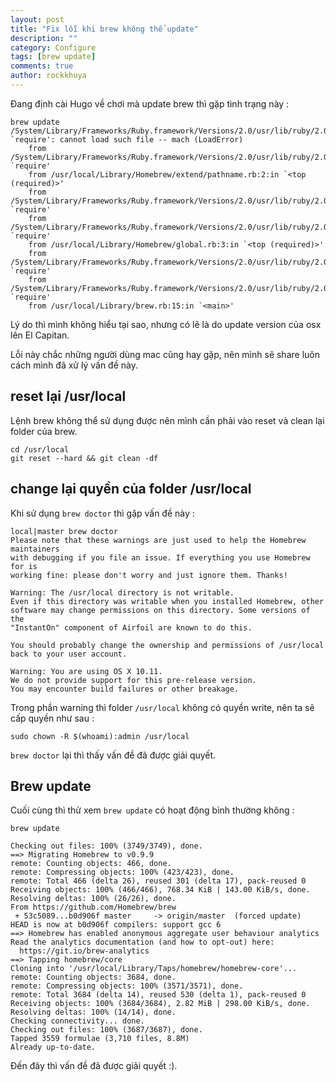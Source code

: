 ```yaml
---
layout: post
title: "Fix lỗi khi brew không thể update"
description: ""
category: Configure
tags: [brew update]
comments: true
author: rockkhuya
---
```


Đang định cài Hugo về chơi mà update brew thì gặp tình trạng này :

```text
brew update
/System/Library/Frameworks/Ruby.framework/Versions/2.0/usr/lib/ruby/2.0.0/rubygems/core_ext/kernel_require.rb:55:in `require': cannot load such file -- mach (LoadError)
    from /System/Library/Frameworks/Ruby.framework/Versions/2.0/usr/lib/ruby/2.0.0/rubygems/core_ext/kernel_require.rb:55:in `require'
    from /usr/local/Library/Homebrew/extend/pathname.rb:2:in `<top (required)>'
    from /System/Library/Frameworks/Ruby.framework/Versions/2.0/usr/lib/ruby/2.0.0/rubygems/core_ext/kernel_require.rb:55:in `require'
    from /System/Library/Frameworks/Ruby.framework/Versions/2.0/usr/lib/ruby/2.0.0/rubygems/core_ext/kernel_require.rb:55:in `require'
    from /usr/local/Library/Homebrew/global.rb:3:in `<top (required)>'
    from /System/Library/Frameworks/Ruby.framework/Versions/2.0/usr/lib/ruby/2.0.0/rubygems/core_ext/kernel_require.rb:55:in `require'
    from /System/Library/Frameworks/Ruby.framework/Versions/2.0/usr/lib/ruby/2.0.0/rubygems/core_ext/kernel_require.rb:55:in `require'
    from /usr/local/Library/brew.rb:15:in `<main>'
```

Lý do thì mình không hiểu tại sao, nhưng có lẽ là do update version của osx lên El Capitan.

Lỗi này chắc những người dùng mac cũng hay gặp, nên mình sẽ share luôn cách mình đã xử lý vấn đề này.

<!-- more -->

## reset lại /usr/local

Lệnh brew không thể sử dụng được nên mình cần phải vào reset và clean lại folder của brew.

```text
cd /usr/local
git reset --hard && git clean -df
```

## change lại quyền của folder /usr/local

Khi sử dụng `brew doctor` thì gặp vấn đề này :

```text
local|master brew doctor
Please note that these warnings are just used to help the Homebrew maintainers
with debugging if you file an issue. If everything you use Homebrew for is
working fine: please don't worry and just ignore them. Thanks!

Warning: The /usr/local directory is not writable.
Even if this directory was writable when you installed Homebrew, other
software may change permissions on this directory. Some versions of the
"InstantOn" component of Airfoil are known to do this.

You should probably change the ownership and permissions of /usr/local
back to your user account.

Warning: You are using OS X 10.11.
We do not provide support for this pre-release version.
You may encounter build failures or other breakage.
```

Trong phần warning thì folder `/usr/local` không có quyền write, nên ta sẽ cấp quyền như sau :

```text
sudo chown -R $(whoami):admin /usr/local
```

`brew doctor` lại thì thấy vấn đề đã được giải quyết.

## Brew update

Cuối cùng thì thử xem `brew update` có hoạt động bình thường không :

```text
brew update

Checking out files: 100% (3749/3749), done.
==> Migrating Homebrew to v0.9.9
remote: Counting objects: 466, done.
remote: Compressing objects: 100% (423/423), done.
remote: Total 466 (delta 26), reused 301 (delta 17), pack-reused 0
Receiving objects: 100% (466/466), 768.34 KiB | 143.00 KiB/s, done.
Resolving deltas: 100% (26/26), done.
From https://github.com/Homebrew/brew
 + 53c5089...b0d906f master     -> origin/master  (forced update)
HEAD is now at b0d906f compilers: support gcc 6
==> Homebrew has enabled anonymous aggregate user behaviour analytics
Read the analytics documentation (and how to opt-out) here:
  https://git.io/brew-analytics
==> Tapping homebrew/core
Cloning into '/usr/local/Library/Taps/homebrew/homebrew-core'...
remote: Counting objects: 3684, done.
remote: Compressing objects: 100% (3571/3571), done.
remote: Total 3684 (delta 14), reused 530 (delta 1), pack-reused 0
Receiving objects: 100% (3684/3684), 2.82 MiB | 298.00 KiB/s, done.
Resolving deltas: 100% (14/14), done.
Checking connectivity... done.
Checking out files: 100% (3687/3687), done.
Tapped 3559 formulae (3,710 files, 8.8M)
Already up-to-date.
```

Đến đây thì vấn đề đã được giải quyết :).


